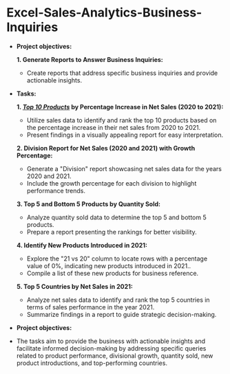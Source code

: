 # Excel-Sales-Analytics-Business-Inquiries


- **Project objectives:**

    **1. Generate Reports to Answer Business Inquiries:**
    
  - Create reports that address specific business inquiries and provide actionable insights.
 
- **Tasks:**

    **1. _[Top 10 Products](https://github.com/ankitsingh279110/Excel-Sales_Analytics/blob/main/Customer%20Net%20Sales%20Performance.pdf)_ by Percentage Increase in Net Sales (2020 to 2021):**
    
  - Utilize sales data to identify and rank the top 10 products based on the percentage increase in their net sales from 2020 to 2021.
  - Present findings in a visually appealing report for easy interpretation.

   **2. Division Report for Net Sales (2020 and 2021) with Growth Percentage:**
    
  - Generate a "Division" report showcasing net sales data for the years 2020 and 2021.
  - Include the growth percentage for each division to highlight performance trends.

   **3. Top 5 and Bottom 5 Products by Quantity Sold:**
    
  - Analyze quantity sold data to determine the top 5 and bottom 5 products.
  - Prepare a report presenting the rankings for better visibility.

   **4. Identify New Products Introduced in 2021:**
    
  - Explore the "21 vs 20" column to locate rows with a percentage value of 0%, indicating new products introduced in 2021..
  - Compile a list of these new products for business reference.

   **5. Top 5 Countries by Net Sales in 2021:**
    
  - Analyze net sales data to identify and rank the top 5 countries in terms of sales performance in the year 2021.
  - Summarize findings in a report to guide strategic decision-making.
 
- **Project objectives:**
  
- The tasks aim to provide the business with actionable insights and facilitate informed decision-making by addressing specific queries related to product performance, divisional growth, quantity sold, new product introductions, and top-performing countries.
  
